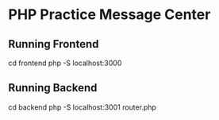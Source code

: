 # PHP Practice Message Center

## Running Frontend

cd frontend
php -S localhost:3000

## Running Backend

cd backend
php -S localhost:3001 router.php